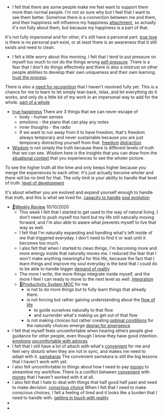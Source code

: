 - I felt that there are some people make me feel want to support them more than normal people. I'm not so sure why but I feel that I want to see them better. Somehow there is a connection between me and them, and their happiness will influence my happiness [attachment](<attachment.md>), so actually it's not fully about them, but because my happiness is a part of that. 

It's not fully impersonal and for other, it's still have a personal part. [true love](<true love.md>) is there is no personal part exist, or at least there is an awareness that it still exists and need to clean.
- I felt a little worry about this morning. I felt that I tend to put pressure on myself too much to not do the things wrong [self-pressure](<self-pressure.md>). There is a fear that I don't do things effectively and there is also a mistrust on other people abilities to develop their own uniqueness and their own learning. [trust the process](<trust the process.md>). 

There is also a [need for recognition](<need for recognition.md>) that I haven't resolved fully yet. This is a chance for me to learn to let simply lean back, relax, and let everything do it works, and only do a little bit of my work in an impersonal way to add for the whole. [part of a whole](<part of a whole.md>)
- [true happiness](<true happiness.md>) There are 3 things that we can never escape of
    - body - human senses
    - emotions - the piano that can play any notes
    - inner thoughts - the radio 
    - If we want to run away from it to have freedom, that's freedom always temporary and never sustainable because you are just temporary distracting yourself from that. [freedom](<freedom.md>) [distraction](<distraction.md>)
- [Wisdom](<Wisdom.md>) is not simply the truth because there is different levels of truth that we can see. Wisdom here is the insights that you can draw from the [situational context](<situational context.md>) that you experiences to see the wholer picture. 

To see the higher truth all the time and only keeps higher because you merge the experiences to each other. It's just actually become wholer and there will be no limit for that. The only limit is your ability to handle that level of truth. [level of development](<level of development.md>) 

It's about whether you are evolved and expand yourself enough to handle that truth, and this is what we lived for. [capacity to handle](<capacity to handle.md>) [soul evolution](<soul evolution.md>)
- [📝Weekly Review](<📝Weekly Review.md>) 10/10/2020
    - This week I felt that I started to get used to the way of natural living. I don't need to push myself too hard but my life still naturally moving forward, and I'm also able to aware what prevents myself to live that way as well. 
    - I felt that I'm naturally expanding and handling what's left inside of me that triggered everyday. I don't need to find it or wait until it becomes too much. 
    - I also felt that when I started to clean things, I'm becoming more and more energy inside that naturally moves me. I reduced the fear that I won't make anything meaningful for this life, because the fact that I learn things and improve my soul everyday is the best that I could do to be able to handle bigger [demand of reality](<demand of reality.md>)
    - The more I write, the more things integrate inside myself, and the more I feel I can ready to move to the next level as well. [integration](<integration.md>)
    - [🧭Productivity System MOC](<🧭Productivity System MOC.md>) for me 
        - is not to do more things but to fully learn things that already there. 
        - is not forcing but rather gaining understanding about the [flow of life](<flow of life.md>) 
            - to guide ourselves naturally to that flow
            - and surrender what's making us get out of that flow
        - is not making choices but rather creating [optimal conditions](<optimal conditions.md>) for the naturally choices emerge [design for emergence](<design for emergence.md>)
- I felt that myself feels uncomfortable when hearing others people give guidance for other people, even though I know they have good intention. [emotions](<emotions.md>) [uncomfortable with advices](<uncomfortable with advices.md>)
- I felt that I still have a lot of attach with what's [convenient](<convenient.md>) for me and feel very disturb when they are not in sync, and makes me need to adapt with it. [samskaras](<samskaras.md>) The convenient samskara is still the big lessons that I haven't work with yet.
- I also felt uncomfortable to things about how I need to pay [money](<money.md>) to streamline my workflow. There is a conflict between [convenient](<convenient.md>) with [money](<money.md>) that I haven't worked with it at all.
- I also felt that I hate to deal with things that half good half past and need to make decision. [conscious choice](<conscious choice.md>) When I felt that I need to make conscious choices, I felt a feeling of tired and it looks like a burden that I need to handle with. [getting in touch with reality](<getting in touch with reality.md>)
- 
- 
